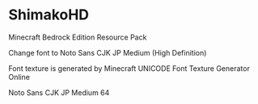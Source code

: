 # ShimakoHD
Minecraft Bedrock Edition Resource Pack

Change font to Noto Sans CJK JP Medium (High Definition)

Font texture is generated by Minecraft UNICODE Font Texture Generator Online

Noto Sans CJK JP Medium 64
